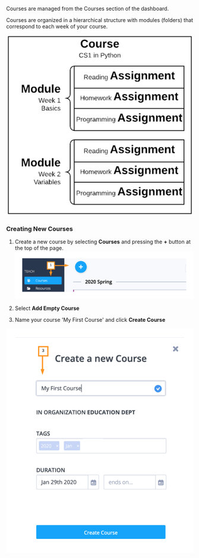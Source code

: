 Courses are managed from the Courses section of the dashboard.

Courses are organized in a hierarchical structure with modules (folders) that correspond to each week of your course. 

![](.guides/img/course-structure.png)

### Creating New Courses
1. Create a new course by selecting **Courses** and pressing the **+** button at the top of the page. 
![.guides/img/addCourse](.guides/img/addCourse.png)


2. Select **Add Empty Course**


3. Name your course 'My First Course' and click **Create Course**


![](.guides/img/myFirstCourse.png)
